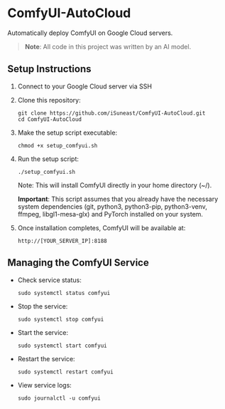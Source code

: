 # ComfyUI-AutoCloud

Automatically deploy ComfyUI on Google Cloud servers.

> **Note**: All code in this project was written by an AI model.

## Setup Instructions

1. Connect to your Google Cloud server via SSH
2. Clone this repository:
   ```
   git clone https://github.com/iSuneast/ComfyUI-AutoCloud.git
   cd ComfyUI-AutoCloud
   ```
3. Make the setup script executable:
   ```
   chmod +x setup_comfyui.sh
   ```
4. Run the setup script:
   ```
   ./setup_comfyui.sh
   ```
   Note: This will install ComfyUI directly in your home directory (~/).
   
   **Important**: This script assumes that you already have the necessary system dependencies (git, python3, python3-pip, python3-venv, ffmpeg, libgl1-mesa-glx) and PyTorch installed on your system.
   
5. Once installation completes, ComfyUI will be available at:
   ```
   http://[YOUR_SERVER_IP]:8188
   ```

## Managing the ComfyUI Service

- Check service status:
  ```
  sudo systemctl status comfyui
  ```
- Stop the service:
  ```
  sudo systemctl stop comfyui
  ```
- Start the service:
  ```
  sudo systemctl start comfyui
  ```
- Restart the service:
  ```
  sudo systemctl restart comfyui
  ```
- View service logs:
  ```
  sudo journalctl -u comfyui
  ``` 